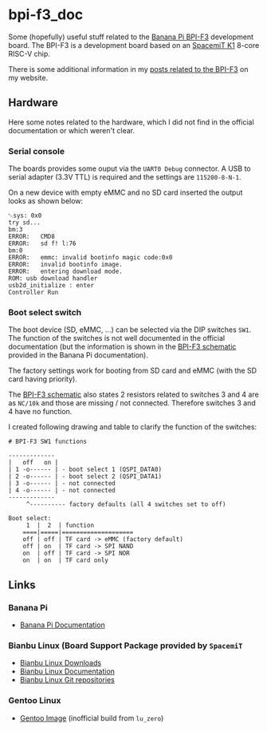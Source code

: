 # bpi-f3_doc

Some (hopefully) useful stuff related to the
[Banana Pi BPI-F3](https://docs.banana-pi.org/en/BPI-F3/BananaPi_BPI-F3) development board.
The BPI-F3 is a development board based on an [SpacemiT K1](https://docs.banana-pi.org/en/BPI-F3/SpacemiT_K1_datasheet)
8-core RISC-V chip.

There is some additional information in my [posts related to the BPI-F3](https://senvang.org/tags/bpif3/) on my
website.

## Hardware

Here some notes related to the hardware, which I did not find in the official documentation or which weren't clear.

### Serial console

The boards provides some ouput via the `UART0 Debug` connector. A USB to serial adapter (3.3V TTL) is required and the
settings are `115200-8-N-1`.

On a new device with empty eMMC and no SD card inserted the output looks as shown below:

```
␀sys: 0x0
try sd...
bm:3
ERROR:   CMD8
ERROR:   sd f! l:76
bm:0
ERROR:   emmc: invalid bootinfo magic code:0x0
ERROR:   invalid bootinfo image.
ERROR:   entering download mode.
ROM: usb download handler
usb2d_initialize : enter
Controller Run
```

### Boot select switch

The boot device (SD, eMMC, ...) can be selected via the DIP switches `SW1`. The function of the switches is not well
documented in the official documentation (but the information is shown in the
[BPI-F3 schematic](https://raw.githubusercontent.com/sroemer/bpi-3/refs/heads/main/doc/bpi-f3_schematic.pdf) provided in the Banana Pi
documentation).

The factory settings work for booting from SD card and eMMC (with the SD card having priority).

The [BPI-F3 schematic](https://raw.githubusercontent.com/sroemer/bpi-3/refs/heads/main/doc/bpi-f3_schematic.pdf) also states 2 resistors
related to switches 3 and 4 are as `NC/10k` and those are missing / not connected. Therefore switches 3 and 4 have no
function.

I created following drawing and table to clarify the function of the switches:

```
# BPI-F3 SW1 functions

-------------
|   off   on |
| 1 -o------ | - boot select 1 (QSPI_DATA0)
| 2 -o------ | - boot select 2 (QSPI_DATA1)
| 3 -o------ | - not connected
| 4 -o------ | - not connected
-------------
     ^---------- factory defaults (all 4 switches set to off)

Boot select:
     1  |  2  | function
    ====|=====|====================
    off | off | TF card -> eMMC (factory default)
    off | on  | TF card -> SPI NAND
    on  | off | TF card -> SPI NOR
    on  | on  | TF card only
```

## Links

### Banana Pi

- [Banana Pi Documentation](https://docs.banana-pi.org/en/BPI-F3/BananaPi_BPI-F3)

### Bianbu Linux (Board Support Package provided by `SpacemiT`

- [Bianbu Linux Downloads](http://archive.spacemit.com/image/k1/version/bianbu/)
- [Bianbu Linux Documentation](https://bianbu-linux.spacemit.com/en/)
- [Bianbu Linux Git repositories](https://gitee.com/bianbu-linux)

### Gentoo Linux

- [Gentoo Image](https://dev.gentoo.org/~lu_zero/riscv/) (inofficial build from `lu_zero`)

